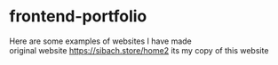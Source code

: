 # frontend-portfolio
Here are some examples of websites I have made <br>
original website https://sibach.store/home2 its my copy of this website
